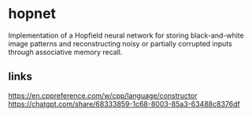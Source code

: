 # hopnet
Implementation of a Hopfield neural network for storing black-and-white image patterns and reconstructing noisy or partially corrupted inputs through associative memory recall.

## links
https://en.cppreference.com/w/cpp/language/constructor
https://chatgpt.com/share/68333859-1c68-8003-85a3-63488c8376df
